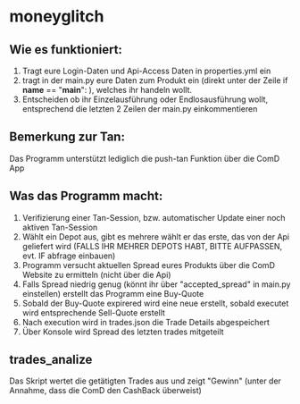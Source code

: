 # moneyglitch

## Wie es funktioniert: 

1. Tragt eure Login-Daten und Api-Access Daten in properties.yml ein
2. tragt in der main.py eure Daten zum Produkt ein (direkt unter der Zeile if __name__ == "__main__": ), welches ihr handeln wollt.
3. Entscheiden ob ihr Einzelausführung oder Endlosausführung wollt, entsprechend die letzten 2 Zeilen der main.py einkommentieren

## Bemerkung zur Tan: 
Das Programm unterstützt lediglich die push-tan Funktion über die ComD App


## Was das Programm macht: 
1. Verifizierung einer Tan-Session, bzw. automatischer Update einer noch aktiven Tan-Session
2. Wählt ein Depot aus, gibt es mehrere wählt er das erste, das von der Api geliefert wird (FALLS IHR MEHRER DEPOTS HABT, BITTE AUFPASSEN, evt. IF abfrage einbauen)
3. Programm versucht aktuellen Spread eures Produkts über die ComD Website zu ermitteln (nicht über die Api)
4. Falls Spread niedrig genug (könnt ihr über "accepted_spread" in main.py einstellen) erstellt das Programm eine Buy-Quote
5. Sobald der Buy-Quote  expirered wird eine neue erstellt, sobald executet wird entsprechende Sell-Quote erstellt
6. Nach execution wird in trades.json die Trade Details abgespeichert
7. Über Konsole wird Spread des letzten trades mitgeteilt


## trades_analize
Das Skript wertet die getätigten Trades aus und zeigt "Gewinn" (unter der Annahme, dass die ComD den CashBack überweist)
